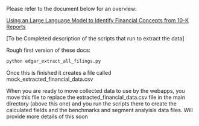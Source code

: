 
Please refer to the document below for an overview: 

[Using an Large Language Model to Identify Financial Concepts from 10-K Reports](https://github.com/calvinw/BusMgmtBenchmarks/extract/llm_for_10K_financial_data.html)

[To be Completed description of the scripts that run to extract the data]

Rough first version of these docs:

```bash
python edgar_extract_all_filings.py
```

Once this is finished it creates a file called mock_extracted_financial_data.csv

When you are ready to move collected data to use by the webapps, you move this
file to replace the extracted_financial_data.csv file in the main directory
(above this one) and you run the scripts there to create the calculated fields
and the benchmarks and segment analyisis data files. Will provide more details
of this soon
